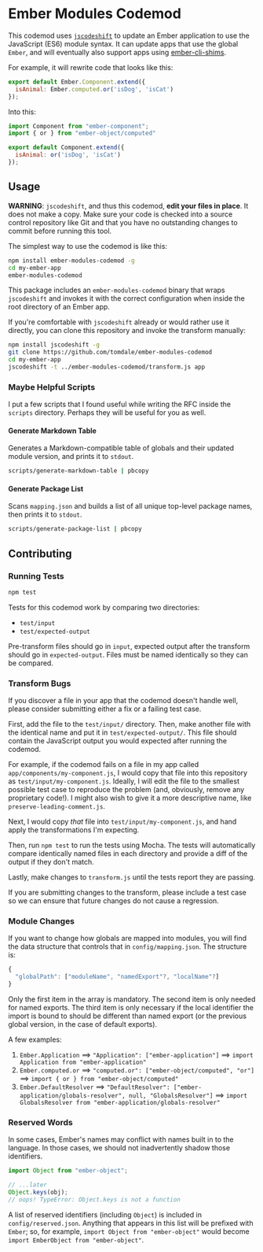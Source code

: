 # Ember Modules Codemod

This codemod uses [`jscodeshift`](https://github.com/facebook/jscodeshift) to update an Ember application to
use the JavaScript (ES6) module syntax. It can update apps that use the global `Ember`, and will eventually also support
apps using [ember-cli-shims][shims].

[shims]: https://github.com/ember-cli/ember-cli-shims

For example, it will rewrite code that looks like this:

```js
export default Ember.Component.extend({
  isAnimal: Ember.computed.or('isDog', 'isCat')
});
```

Into this:

```js
import Component from "ember-component";
import { or } from "ember-object/computed"

export default Component.extend({
  isAnimal: or('isDog', 'isCat')
});
```

## Usage

**WARNING**: `jscodeshift`, and thus this codemod, **edit your files in place**.
It does not make a copy. Make sure your code is checked into a source control
repository like Git and that you have no outstanding changes to commit before
running this tool.

The simplest way to use the codemod is like this:

```sh
npm install ember-modules-codemod -g
cd my-ember-app
ember-modules-codemod
```

This package includes an `ember-modules-codemod` binary that wraps `jscodeshift`
and invokes it with the correct configuration when inside the root directory of
an Ember app.

If you're comfortable with `jscodeshift` already or would rather use it
directly, you can clone this repository and invoke the transform manually:

```sh
npm install jscodeshift -g
git clone https://github.com/tomdale/ember-modules-codemod
cd my-ember-app
jscodeshift -t ../ember-modules-codemod/transform.js app
```

### Maybe Helpful Scripts

I put a few scripts that I found useful while writing the RFC inside the
`scripts` directory. Perhaps they will be useful for you as well.

#### Generate Markdown Table

Generates a Markdown-compatible table of globals and their updated module version, and
prints it to `stdout`.

```sh
scripts/generate-markdown-table | pbcopy
```

#### Generate Package List

Scans `mapping.json` and builds a list of all unique top-level package names,
then prints it to `stdout`.

```sh
scripts/generate-package-list | pbcopy
```

## Contributing

### Running Tests

```sh
npm test
```

Tests for this codemod work by comparing two directories:

* `test/input`
* `test/expected-output`

Pre-transform files should go in `input`, expected output after the transform
should go in `expected-output`. Files must be named identically so they can be
compared.

### Transform Bugs

If you discover a file in your app that the codemod doesn't handle well, please
consider submitting either a fix or a failing test case.

First, add the file to the `test/input/` directory. Then, make another file with
the identical name and put it in `test/expected-output/`. This file should
contain the JavaScript output you would expected after running the codemod.

For example, if the codemod fails on a file in my app called
`app/components/my-component.js`, I would copy that file into this repository as
`test/input/my-component.js`. Ideally, I will edit the file to the smallest
possible test case to reproduce the problem (and, obviously, remove any
proprietary code!). I might also wish to give it a more descriptive name, like
`preserve-leading-comment.js`.

Next, I would copy *that* file into `test/input/my-component.js`, and hand apply
the transformations I'm expecting.

Then, run `npm test` to run the tests using Mocha. The tests will automatically
compare identically named files in each directory and provide a diff of the
output if they don't match.

Lastly, make changes to `transform.js` until the tests report they are passing.

If you are submitting changes to the transform, please include a test case so we
can ensure that future changes do not cause a regression.

### Module Changes

If you want to change how globals are mapped into modules, you will find
the data structure that controls that in `config/mapping.json`. The structure
is:

```js
{
  "globalPath": ["moduleName", "namedExport"?, "localName"?]
}
```

Only the first item in the array is mandatory. The second item is only needed
for named exports. The third item is only necessary if the local identifier the
import is bound to should be different than named export (or the previous global
version, in the case of default exports).

A few examples:

1. `Ember.Application` ⟹ `"Application": ["ember-application"]` ⟹ `import Application from "ember-application"`
1. `Ember.computed.or` ⟹ `"computed.or": ["ember-object/computed", "or"]` ⟹ `import { or } from "ember-object/computed"`
1. `Ember.DefaultResolver` ⟹ `"DefaultResolver": ["ember-application/globals-resolver", null, "GlobalsResolver"]` ⟹ `import GlobalsResolver from "ember-application/globals-resolver"`

### Reserved Words

In some cases, Ember's names may conflict with names built in to the language.
In those cases, we should not inadvertently shadow those identifiers.

```js
import Object from "ember-object";

// ...later
Object.keys(obj);
// oops! TypeError: Object.keys is not a function
```

A list of reserved identifiers (including `Object`) is included in
`config/reserved.json`. Anything that appears in this list will be prefixed with
`Ember`; so, for example, `import Object from "ember-object"` would become
`import EmberObject from "ember-object"`.